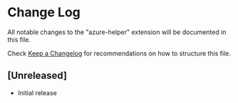# Change Log

All notable changes to the "azure-helper" extension will be documented in this file.

Check [Keep a Changelog](http://keepachangelog.com/) for recommendations on how to structure this file.

## [Unreleased]

- Initial release